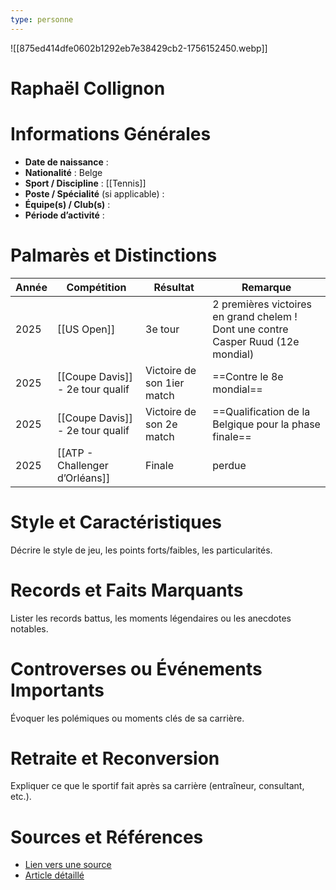 ```yaml
---
type: personne
---
```

![[875ed414dfe0602b1292eb7e38429cb2-1756152450.webp]]
# Raphaël Collignon

# Informations Générales
- **Date de naissance** :  
- **Nationalité** :  Belge
- **Sport / Discipline** :  [[Tennis]]
- **Poste / Spécialité** (si applicable) :  
- **Équipe(s) / Club(s)** :  
- **Période d’activité** :  

# Palmarès et Distinctions
| Année | Compétition                      | Résultat                   | Remarque                                                                             |
| ----- | -------------------------------- | -------------------------- | ------------------------------------------------------------------------------------ |
| 2025  | [[US Open]]                      | 3e tour                    | 2 premières victoires en grand chelem !<br>Dont une contre Casper Ruud (12e mondial) |
| 2025  | [[Coupe Davis]] - 2e tour qualif | Victoire de son 1ier match | ==Contre le 8e mondial==                                                             |
| 2025  | [[Coupe Davis]] - 2e tour qualif | Victoire de son 2e match   | ==Qualification de la Belgique pour la phase finale==                                |
| 2025  | [[ATP - Challenger d’Orléans]]     | Finale                     | perdue                                                                               |

# Style et Caractéristiques
Décrire le style de jeu, les points forts/faibles, les particularités.

# Records et Faits Marquants
Lister les records battus, les moments légendaires ou les anecdotes notables.

# Controverses ou Événements Importants
Évoquer les polémiques ou moments clés de sa carrière.

# Retraite et Reconversion
Expliquer ce que le sportif fait après sa carrière (entraîneur, consultant, etc.).

# Sources et Références
- [Lien vers une source](#)
- [Article détaillé](#)
